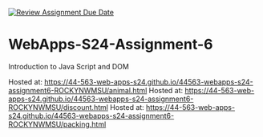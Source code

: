 [![Review Assignment Due Date](https://classroom.github.com/assets/deadline-readme-button-24ddc0f5d75046c5622901739e7c5dd533143b0c8e959d652212380cedb1ea36.svg)](https://classroom.github.com/a/1Z6dGCon)
# WebApps-S24-Assignment-6
Introduction to Java Script and DOM

Hosted at: https://44-563-web-apps-s24.github.io/44563-webapps-s24-assignment6-ROCKYNWMSU/animal.html
Hosted at: https://44-563-web-apps-s24.github.io/44563-webapps-s24-assignment6-ROCKYNWMSU/discount.html
Hosted at: https://44-563-web-apps-s24.github.io/44563-webapps-s24-assignment6-ROCKYNWMSU/packing.html

